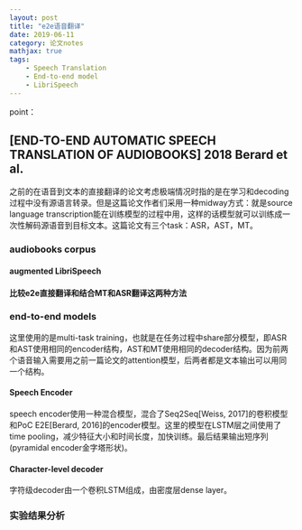 ```yaml
---
layout: post
title: "e2e语音翻译"
date: 2019-06-11
category: 论文notes
mathjax: true
tags: 
    - Speech Translation
    - End-to-end model
    - LibriSpeech
---
```


point：

## [END-TO-END AUTOMATIC SPEECH TRANSLATION OF AUDIOBOOKS] 2018 Berard et al. ##

之前的在语音到文本的直接翻译的论文考虑极端情况时指的是在学习和decoding过程中没有源语言转录。但是这篇论文作者们采用一种midway方式：就是source language transcription能在训练模型的过程中用，这样的话模型就可以训练成一次性解码源语音到目标文本。这篇论文有三个task：ASR，AST，MT。

### audiobooks corpus ###
#### augmented LibriSpeech ####

#### 比较e2e直接翻译和结合MT和ASR翻译这两种方法 ####


### end-to-end models ###

这里使用的是multi-task training，也就是在任务过程中share部分模型，即ASR和AST使用相同的encoder结构，AST和MT使用相同的decoder结构。因为前两个语音输入需要用之前一篇论文的attention模型，后两者都是文本输出可以用同一个结构。

#### Speech Encoder ####

speech encoder使用一种混合模型，混合了Seq2Seq[Weiss, 2017]的卷积模型和PoC E2E[Berard, 2016]的encoder模型。这里的模型在LSTM层之间使用了time pooling，减少特征大小和时间长度，加快训练。最后结果输出短序列(pyramidal encoder金字塔形状)。

#### Character-level decoder ####

字符级decoder由一个卷积LSTM组成，由密度层dense layer。

### 实验结果分析 ###